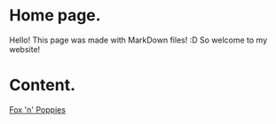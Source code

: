 # Home page.
Hello! This page was made with MarkDown files! :D
So welcome to my website!

# Content.
[Fox 'n' Poppies](Content/FnP)
<!--stackedit_data:
eyJoaXN0b3J5IjpbMTkyMTAwNjI5NywtMTY5NTQ3MjUxMiwtMT
g2MzM0NDIwMl19
-->